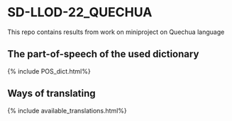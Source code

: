 # SD-LLOD-22_QUECHUA
This repo contains results from work on miniproject on Quechua language


## The part-of-speech of the used dictionary

{% include POS_dict.html%}

## Ways of translating
{% include available_translations.html%}
